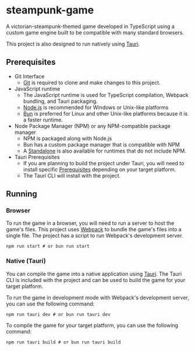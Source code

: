 # steampunk-game

A victorian-steampunk-themed game developed in TypeScript using a custom game engine built
to be compatible with many standard browsers.

This project is also designed to run natively using [Tauri](https://tauri.app/).

## Prerequisites

- Git Interface
    - [Git](https://git-scm.com/) is required to clone and make changes to this project.
- JavaScript runtime
    - The JavaScript runtime is used for TypeScript compilation, Webpack bundling, and
    Tauri packaging.
    - [Node.js](https://nodejs.org/en/) is recommended for Windows or Unix-like platforms
    - [Bun](https://bun.sh/) is preferred for Linux and other Unix-like platforms because
    it is a faster runtime.
- Node Package Manager (NPM) or any NPM-compatible package manager
    - NPM is packaged along with Node.js
    - Bun has a custom package manager that is compatible with NPM
    - A [Standalone](https://www.npmjs.com/package/npm) is also available for runtimes
    that do not include NPM.
- Tauri Prerequisites
    - If you are planning to build the project under Tauri, you will need to install
    specific [Prerequisites](https://tauri.app/v1/guides/getting-started/prerequisites)
    depending on your target platform.
    - The Tauri CLI will install with the project.

## Running

### Browser

To run the game in a browser, you will need to run a server to host the game's files. This
project uses [Webpack](https://webpack.js.org/) to bundle the game's files into a single
file. The project has a script to run Webpack's development server.
```shell
npm run start # or bun run start
```

### Native (Tauri)

You can compile the game into a native application using [Tauri](https://tauri.app/). The
Tauri CLI is included with the project and can be used to build the game for your target
platform.

To run the game in development mode with Webpack's development server, you can use the
following command:
```shell
npm run tauri dev # or bun run tauri dev
```

To compile the game for your target platform, you can use the following command:
```shell
npm run tauri build # or bun run tauri build
```
